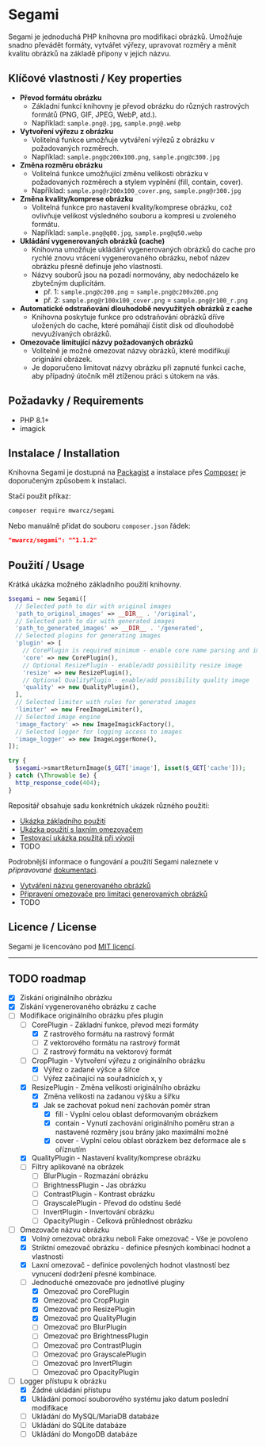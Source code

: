 
# Segami

Segami je jednoduchá PHP knihovna pro modifikaci obrázků. Umožňuje snadno převádět formáty, vytvářet výřezy, upravovat rozměry a měnit kvalitu obrázků na základě přípony v jejich názvu.

## Klíčové vlastnosti / Key properties

- **Převod formátu obrázku**
  - Základní funkcí knihovny je převod obrázku do různých rastrových formátů (PNG, GIF, JPEG, WebP, atd.).
  - Například: `sample.png@.jpg`, `sample.png@.webp`
- **Vytvoření výřezu z obrázku**
  - Volitelná funkce umožňuje vytváření výřezů z obrázku v požadovaných rozměrech.
  - Například: `sample.png@c200x100.png`, `sample.png@c300.jpg`
- **Změna rozměru obrázku**
  - Volitelná funkce umožňující změnu velikosti obrázku v požadovaných rozměrech a stylem vyplnění (fill, contain, cover).
  - Například: `sample.png@r200x100_cover.png`, `sample.png@r300.jpg`
- **Změna kvality/komprese obrázku**
  - Volitelná funkce pro nastavení kvality/komprese obrázku, což ovlivňuje velikost výsledného souboru a kompresi u zvoleného formátu.
  - Například: `sample.png@q80.jpg`, `sample.png@q50.webp`
- **Ukládání vygenerovaných obrázků (cache)**
  - Knihovna umožňuje ukládání vygenerovaných obrázků do cache pro rychlé znovu vrácení vygenerovaného obrázku, neboť název obrázku přesně definuje jeho vlastnosti.
  - Názvy souborů jsou na pozadí normovány, aby nedocházelo ke zbytečným duplicitám.
    - př. 1: `sample.png@c200.png` = `sample.png@c200x200.png`
    - př. 2: `sample.png@r100x100_cover.png` = `sample.png@r100_r.png`
- **Automatické odstraňování dlouhodobě nevyužitých obrázků z cache**
  - Knihovna poskytuje funkce pro odstraňování obrázků dříve uložených do cache, které pomáhají čistit disk od dlouhodobě nevyužívaných obrázků.
- **Omezovače limitující názvy požadovaných obrázků**
  - Volitelně je možné omezovat názvy obrázků, které modifikují originální obrázek.
  - Je doporučeno limitovat názvy obrázku při zapnuté funkci cache, aby případný útočník měl ztíženou práci s útokem na vás.

## Požadavky / Requirements

- PHP 8.1+
- imagick

## Instalace / Installation

Knihovna Segami je dostupná na [Packagist](https://packagist.org/packages/mwarcz/segami) a instalace přes [Composer](https://getcomposer.org/) je doporučeným způsobem k instalaci.

Stačí použít příkaz:

```bash
composer require mwarcz/segami
```

Nebo manuálně přidat do souboru `composer.json` řádek:

```json
"mwarcz/segami": "^1.1.2"
```

## Použití / Usage

Krátká ukázka možného základního použití knihovny.

```php
$segami = new Segami([
  // Selected path to dir with original images
  'path_to_original_images' => __DIR__ . '/original',
  // Selected path to dir with generated images
  'path_to_generated_images' => __DIR__ . '/generated',
  // Selected plugins for generating images
  'plugin' => [
    // CorePlugin is required minimum - enable core name parsing and image format conversion
    'core' => new CorePlugin(),
    // Optional ResizePlugin - enable/add possibility resize image
    'resize' => new ResizePlugin(),
    // Optional QualityPlugin - enable/add possibility quality image
    'quality' => new QualityPlugin(),
  ],
  // Selected limiter with rules for generated images
  'limiter' => new FreeImageLimiter(),
  // Selected image engine
  'image_factory' => new ImageImagickFactory(),
  // Selected logger for logging access to images
  'image_logger' => new ImageLoggerNone(),
]);

try {
  $segami->smartReturnImage($_GET['image'], isset($_GET['cache']));
} catch (\Throwable $e) {
  http_response_code(404);
}
```

Repositář obsahuje sadu konkrétních ukázek různého použití:

- [Ukázka základního použití](examples/basic/)
- [Ukázka použití s laxním omezovačem](examples/lax/)
- [Testovací ukázka použitá při vývoji](examples/dev/)
- TODO

Podrobnější informace o fungování a použití Segami naleznete v *připravované* [dokumentaci](doc).

- [Vytváření názvu generovaného obrázků](doc/ImageName.md)
- [Připravení omezovače pro limitaci generovaných obrázků](doc/Limiter.md)
- TODO

## Licence / License

Segami je licencováno pod [MIT licencí](LICENSE).

------------------------------

## TODO roadmap

- [x] Získání originálního obrázku
- [x] Získání vygenerovaného obrázku z cache
- [ ] Modifikace originálního obrázku přes plugin
  - [ ] CorePlugin - Základní funkce, převod mezi formáty
    - [x] Z rastrového formátu na rastrový formát
    - [ ] Z vektorového formátu na rastrový formát
    - [ ] Z rastrový formátu na vektorový formát
  - [ ] CropPlugin - Vytvoření výřezu z originálního obrázku
    - [x] Výřez o zadané výšce a šířce
    - [ ] Výřez začínající na souřadnicích x, y
  - [x] ResizePlugin - Změna velikosti originálního obrázku
    - [x] Změna velikosti na zadanou výšku a šířku
    - [x] Jak se zachovat pokud není zachován poměr stran
      - [x] fill - Vyplní celou oblast deformovaným obrázkem
      - [x] contain - Vynutí zachování originálního poměru stran a nastavené rozměry jsou brány jako maximální možné
      - [x] cover - Vyplní celou oblast obrázkem bez deformace ale s oříznutím
  - [x] QualityPlugin - Nastavení kvality/komprese obrázku
  - [ ] Filtry aplikované na obrázek
    - [ ] BlurPlugin - Rozmazání obrázku
    - [ ] BrightnessPlugin - Jas obrázku
    - [ ] ContrastPlugin - Kontrast obrázku
    - [ ] GrayscalePlugin - Převod do odstínu šedé
    - [ ] InvertPlugin - Invertování obrázku
    - [ ] OpacityPlugin - Celková průhlednost obrázku
- [ ] Omezovače názvu obrázku
  - [x] Volný omezovač obrázku neboli Fake omezovač - Vše je povoleno
  - [x] Striktní omezovač obrázku - definice přesných kombinací hodnot a vlastnosti
  - [x] Laxní omezovač - definice povolených hodnot vlastností bez vynucení dodržení přesné kombinace.
  - [ ] Jednoduché omezovače pro jednotlivé pluginy
    - [x] Omezovač pro CorePlugin
    - [x] Omezovač pro CropPlugin
    - [x] Omezovač pro ResizePlugin
    - [x] Omezovač pro QualityPlugin
    - [ ] Omezovač pro BlurPlugin
    - [ ] Omezovač pro BrightnessPlugin
    - [ ] Omezovač pro ContrastPlugin
    - [ ] Omezovač pro GrayscalePlugin
    - [ ] Omezovač pro InvertPlugin
    - [ ] Omezovač pro OpacityPlugin
- [ ] Logger přístupu k obrázku
  - [x] Žádné ukládání přístupu
  - [x] Ukládání pomocí souborového systému jako datum poslední modifikace
  - [ ] Ukládání do MySQL/MariaDB databáze
  - [ ] Ukládání do SQLite databáze
  - [ ] Ukládání do MongoDB databáze
